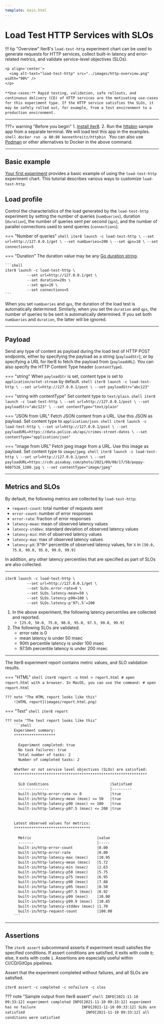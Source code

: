 ```yaml
---
template: main.html
---
```


# Load Test HTTP Services with SLOs

!!! tip "Overview"
    Iter8's `load-test-http` experiment chart can be used to generate requests for HTTP services, collect built-in latency and error-related metrics, and validate service-level objectives (SLOs).

    <p align='center'>
      <img alt-text="load-test-http" src="../images/http-overview.png" width="90%" />
    </p>

    **Use-cases:** Rapid testing, validation, safe rollouts, and continuous delivery (CD) of HTTP services are the motivating use-cases for this experiment type. If the HTTP service satisfies the SLOs, it may be safely rolled out, for example, from a test environment to a production environment.       

***

???+ warning "Before you begin"
    1. [Install Iter8](../../getting-started/install.md).
    2. Run the [httpbin](https://httpbin.org) sample app from a separate terminal. We will load test this app in the examples.
    ```shell
    docker run -p 80:80 kennethreitz/httpbin
    ```
    You can also use [Podman](https://podman.io) or other alternatives to Docker in the above command.

***

## Basic example
[Your first experiment](../../getting-started/your-first-experiment.md) provides a basic example of using the `load-test-http` experiment chart. This tutorial describes various ways to customize `load-test-http`.

## Load profile
    
Control the characteristics of the load generated by the `load-test-http` experiment by setting the number of queries (`numQueries`), duration (`duration`), the number of queries sent per second (`qps`), and the number of parallel connections used to send queries  (`connections`).

=== "Number of queries"
    ```shell
    iter8 launch -c load-test-http \
              --set url=http://127.0.0.1/get \
              --set numQueries=200 \
              --set qps=10 \
              --set connections=5
    ```

=== "Duration"
    The duration value may be any [Go duration string](https://pkg.go.dev/maze.io/x/duration#ParseDuration).

    ```shell
    iter8 launch -c load-test-http \
              --set url=http://127.0.0.1/get \
              --set duration=20s \
              --set qps=10 \
              --set connections=5
    ```

When you set `numQueries` and `qps`, the duration of the load test is automatically determined. Similarly, when you set the `duration` and `qps`, the number of queries to be sent is automatically determined. If you set both `numQueries` and `duration`, the latter will be ignored.

***

## Payload
Send any type of content as payload during the load test of HTTP POST endpoints, either by specifying the payload as a string (`payloadStr`), or by specifying a URL for Iter8 to fetch the payload from (`payloadURL`). You can also specify the HTTP Content Type header (`contentType`).

=== "string"
    When `payloadStr` is set, content type is set to `application/octet-stream` by default.
    ```shell
    iter8 launch -c load-test-http \
              --set url=http://127.0.0.1/post \
              --set payloadStr="abc123"
    ```

=== "string with contentType"
    Set content type to `text/plain`.
    ```shell
    iter8 launch -c load-test-http \
              --set url=http://127.0.0.1/post \
              --set payloadStr="abc123" \
              --set contentType="text/plain"
    ```

=== "JSON from URL"
    Fetch JSON content from a URL. Use this JSON as payload. Set content type to `application/json`.
    ```shell
    iter8 launch -c load-test-http \
              --set url=http://127.0.0.1/post \
              --set payloadURL=https://data.police.uk/api/crimes-street-dates \
              --set contentType="application/json"
    ```

=== "image from URL"
    Fetch jpeg image from a URL. Use this image as payload. Set content type to `image/jpeg`.
    ```shell
    iter8 launch -c load-test-http \
              --set url=http://127.0.0.1/post \
              --set payloadURL=https://cdn.pixabay.com/photo/2021/09/08/17/58/poppy-6607526_1280.jpg \
              --set contentType="image/jpeg"
    ```

***

## Metrics and SLOs
By default, the following metrics are collected by `load-test-http`: 

- `request-count`: total number of requests sent
- `error-count`: number of error responses
- `error-rate`: fraction of error responses
- `latency-mean`: mean of observed latency values
- `latency-stddev`: standard deviation of observed latency values
- `latency-min`: min of observed latency values
- `latency-max`: max of observed latency values
- `latency-pX`: X^th^ percentile of observed latency values, for `X` in `[50.0, 75.0, 90.0, 95.0, 99.0, 99.9]`

In addition, any other latency percentiles that are specified as part of SLOs are also collected. 

***

```shell
iter8 launch -c load-test-http \
          --set url=http://127.0.0.1/get \
          --set SLOs.error-rate=0 \
          --set SLOs.latency-mean=50 \
          --set SLOs.latency-p90=100 \
          --set SLOs.latency-p'97\.5'=200
```

1.  In the above experiment, the following latency percentiles are collected and reported.
    - `[25.0, 50.0, 75.0, 90.0, 95.0, 97.5, 99.0, 99.9]`
2.  The following SLOs are validated.
    - error rate is 0
    - mean latency is under 50 msec
    - 90th percentile latency is under 100 msec
    - 97.5th percentile latency is under 200 msec

***

The Iter8 experiment report contains metric values, and SLO validation results.

=== "HTML"
    ```shell
    iter8 report -o html > report.html
    # open report.html with a browser. In MacOS, you can use the command:
    # open report.html
    ```

    ??? note "The HTML report looks like this"
        ![HTML report](images/report.html.png)

=== "Text"
    ```shell
    iter8 report
    ```

    ??? note "The text report looks like this"
        ```shell
        Experiment summary:
        *******************

          Experiment completed: true
          No task failures: true
          Total number of tasks: 2
          Number of completed tasks: 2

        Whether or not service level objectives (SLOs) are satisfied:
        *************************************************************

          SLO Conditions                            |Satisfied
          --------------                            |---------
          built-in/http-error-rate <= 0             |true
          built-in/http-latency-mean (msec) <= 50   |true
          built-in/http-latency-p90 (msec) <= 100   |true
          built-in/http-latency-p97.5 (msec) <= 200 |true
          

        Latest observed values for metrics:
        ***********************************

          Metric                              |value
          -------                             |-----
          built-in/http-error-count           |0.00
          built-in/http-error-rate            |0.00
          built-in/http-latency-max (msec)    |10.95
          built-in/http-latency-mean (msec)   |5.72
          built-in/http-latency-min (msec)    |2.63
          built-in/http-latency-p50 (msec)    |5.75
          built-in/http-latency-p75 (msec)    |6.95
          built-in/http-latency-p90 (msec)    |7.88
          built-in/http-latency-p95 (msec)    |8.50
          built-in/http-latency-p97.5 (msec)  |8.92
          built-in/http-latency-p99 (msec)    |10.00
          built-in/http-latency-p99.9 (msec)  |10.85
          built-in/http-latency-stddev (msec) |1.70
          built-in/http-request-count         |100.00
        ```

***

## Assertions
The `iter8 assert` subcommand asserts if experiment result satisfies the specified conditions. If assert conditions are satisfied, it exits with code `0`; else, it exits with code `1`. Assertions are especially useful within CI/CD/GitOps pipelines.

Assert that the experiment completed without failures, and all SLOs are satisfied.
```shell
iter8 assert -c completed -c nofailure -c slos
```

??? note "Sample output from Iter8 assert"
    ```shell
    INFO[2021-11-10 09:33:12] experiment completed
    INFO[2021-11-10 09:33:12] experiment has no failure                    
    INFO[2021-11-10 09:33:12] SLOs are satisfied                           
    INFO[2021-11-10 09:33:12] all conditions were satisfied
    ```


<!-- report -->